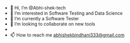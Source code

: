 - 👋 Hi, I’m @Abhi-shek-tech
- 👀 I’m interested in Software Testing and Data Science
- 🌱 I’m currently a Software Tester
- 💞️ I’m looking to collaborate on new tools
-
- 📫 How to reach me abhishekbindhani333@gmail.com

<!---
Abhi-shek-tech/Abhi-shek-tech is a ✨ special ✨ repository because its `README.md` (this file) appears on your GitHub profile.
You can click the Preview link to take a look at your changes.
--->
